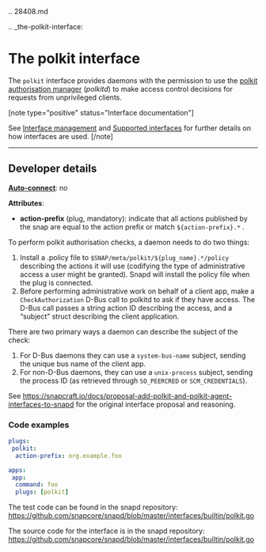 .. 28408.md

.. _the-polkit-interface:

# The polkit interface

The `polkit` interface provides daemons with the permission to use the [polkit authorisation manager](https://www.freedesktop.org/software/polkit/docs/latest/polkit.8.html) (_polkitd_)  to make access control decisions for requests from unprivileged clients.

[note type="positive" status="Interface documentation"]

See [Interface management](interface-management.md) and [Supported interfaces](supported-interfaces.md) for further details on how interfaces are used.
[/note]

---

<h2 id='the-polkit-interface-heading--dev-details'>Developer details </h2>

**[Auto-connect](interface-management.md#the-polkit-interface-heading--auto-connections)**: no</br>


**Attributes**:

 * **action-prefix** (plug, mandatory):  indicate that all actions published by the snap are equal to the action prefix or match `${action-prefix}.*` .

To perform polkit authorisation checks, a daemon needs to do two things:

1. Install a .policy file to `$SNAP/meta/polkit/${plug_name}.*/policy` describing the actions it will use (codifying the type of administrative access a user might be granted). Snapd will install the policy file when the plug is connected.
2. Before performing administrative work on behalf of a client app, make a `CheckAuthorization` D-Bus call to polkitd to ask if they have access. The D-Bus call passes a string action ID describing the access, and a “subject” struct describing the client application.

There are two primary ways a daemon can describe the subject of the check:

1. For D-Bus daemons they can use a `system-bus-name` subject, sending the unique bus name of the client app.
2. For non-D-Bus daemons, they can use a `unix-process` subject, sending the process ID (as retrieved through `SO_PEERCRED` or `SCM_CREDENTIALS`).

See https://snapcraft.io/docs/proposal-add-polkit-and-polkit-agent-interfaces-to-snapd for the original interface proposal and reasoning.

### Code examples

```yaml
plugs:
 polkit:
  action-prefix: org.example.foo

apps:
 app:
  command: foo
  plugs: [polkit]
```

The test code can be found in the snapd repository: https://github.com/snapcore/snapd/blob/master/interfaces/builtin/polkit.go

The source code for the interface is in the snapd repository: https://github.com/snapcore/snapd/blob/master/interfaces/builtin/polkit.go